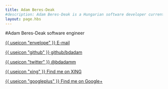 ```yaml
---
title: Adam Beres-Deak
#description: Adam Beres-Deak is a Hungarian software developer currently living in Munich, Germany.
layout: page.hbs
---
```

#Adam Beres-Deak
software engineer

<a href="mailto:me@bdadam.com">{{ useicon "envelope" }} E-mail</a>

<a href="http://github.com/bdadam" rel="external,nofollow">{{ useicon "github" }} github/bdadam</a>

<a href="https://twitter.com/bdadamm" rel="external,nofollow">{{ useicon "twitter" }} @bdadamm</a>

<a href="https://www.xing.com/profile/Adam_BeresDeak" rel="external,nofollow">{{ useicon "xing" }} Find me on XING</a>

<a href="https://plus.google.com/116380265342833844173?rel=author">{{ useicon "googleplus" }} Find me on Google+</a>

